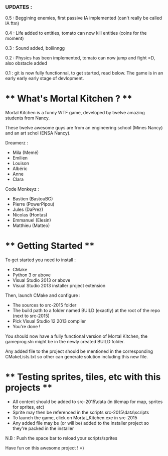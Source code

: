 ### UPDATES :

0.5 : Beggining enemies, first passive IA implemented (can't really be called IA ftm)

0.4 : Life added to entities, tomato can now kill entities (coins for the moment)

0.3 : Sound added, boiiinngg

0.2 : Physics has been implemented, tomato can now jump and fight =D, also obstacle added

0.1 : git is now fully functionnal, to get started, read below. The game is in an early early early stage of devlopment.


# ** What's Mortal Kitchen ? ** 

Mortal Kitchen is a funny WTF game, developed by twelve amazing students from Nancy.

These twelve awesome guys are from an engineering school (Mines Nancy) and an art schol (ENSA Nancy).

Dreamerz :
  * Mila (Memé)
  * Emilien
  * Louison
  * Albéric
  * Anne
  * Clara

Code Monkeyz :
  * Bastien (BastouBG)
  * Pierre (PowerPipou)
  * Jules (DaPrez)
  * Nicolas (Hontas)
  * Emmanuel (Elesin)
  * Matthieu (Matteo)

 
# ** Getting Started **
 
To get started you need to install : 
  * CMake
  * Python 3 or above
  * Visual Studio 2013 or above
  * Visual Studio 2013 installer project extension
 
Then, launch CMake and configure :
  * The sources to src-2015 folder
  * The build path to a folder named BUILD (exactly) at the root of the repo (next to src-2015)
  * Pick Visual Studio 12 2013 compiler
  * You're done !
 
You should now have a fully functional version of Mortal Kitchen, the gameprog.sln might be in the newly created BUILD folder.

Any added file to the project should be mentioned in the corresponding CMakeLists.txt so other can generate solution including this new file. 
 
# ** Testing sprites, tiles, etc with this projects **
 
  * All content should be added to src-2015\data (in tilemap for map, sprites for sprites, etc)
  * Sprite may then be referenced in the scripts src-2015\data\scripts
  * To launch the game, click on Mortal_Kitchen.exe in src-2015
  * Any added file may be (or will be) added to the installer project so they're packed in the installer
 
N.B : Push the space bar to reload your scripts/sprites
 
Have fun on this awesome project ! =)
 
 

